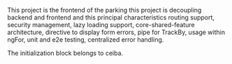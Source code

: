 This project is the frontend of the parking this project is decoupling backend and frontend and this principal characteristics routing support, security management, lazy loading support, core-shared-feature architecture, directive to display form errors, pipe for TrackBy, usage within ngFor, unit and e2e testing, centralized error handling.

The initialization block belongs to ceiba.
